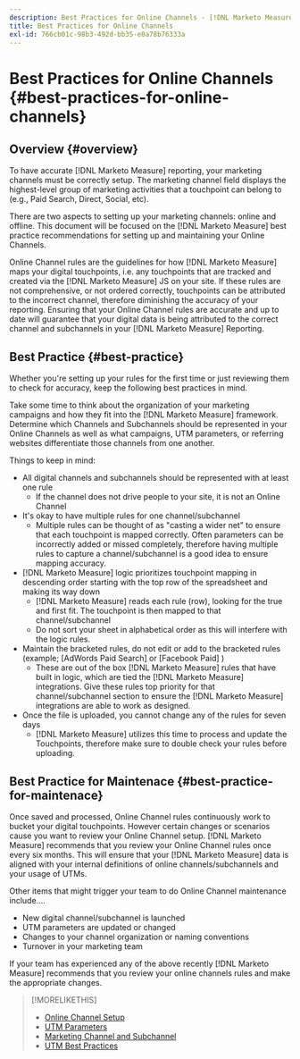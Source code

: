```yaml
---
description: Best Practices for Online Channels - [!DNL Marketo Measure] - Product Documentation
title: Best Practices for Online Channels
exl-id: 766cb01c-98b3-492d-bb35-e0a78b76333a
---
```

# Best Practices for Online Channels {#best-practices-for-online-channels}

## Overview {#overview}

To have accurate [!DNL Marketo Measure] reporting, your marketing channels must be correctly setup. The marketing channel field displays the highest-level group of marketing activities that a touchpoint can belong to (e.g., Paid Search, Direct, Social, etc).

There are two aspects to setting up your marketing channels: online and offline. This document will be focused on the [!DNL Marketo Measure] best practice recommendations for setting up and maintaining your Online Channels.

Online Channel rules are the guidelines for how [!DNL Marketo Measure] maps your digital touchpoints, i.e. any touchpoints that are tracked and created via the [!DNL Marketo Measure] JS on your site. If these rules are not comprehensive, or not ordered correctly, touchpoints can be attributed to the incorrect channel, therefore diminishing the accuracy of your reporting. Ensuring that your Online Channel rules are accurate and up to date will guarantee that your digital data is being attributed to the correct channel and subchannels in your [!DNL Marketo Measure] Reporting.

## Best Practice {#best-practice}

Whether you're setting up your rules for the first time or just reviewing them to check for accuracy, keep the following best practices in mind.

Take some time to think about the organization of your marketing campaigns and how they fit into the [!DNL Marketo Measure] framework. Determine which Channels and Subchannels should be represented in your Online Channels as well as what campaigns, UTM parameters, or referring websites differentiate those channels from one another.

Things to keep in mind:

* All digital channels and subchannels should be represented with at least one rule
   * If the channel does not drive people to your site, it is not an Online Channel
* It's okay to have multiple rules for one channel/subchannel
   * Multiple rules can be thought of as "casting a wider net" to ensure that each touchpoint is mapped correctly. Often parameters can be incorrectly added or missed completely, therefore having multiple rules to capture a channel/subchannel is a good idea to ensure mapping accuracy.
* [!DNL Marketo Measure] logic prioritizes touchpoint mapping in descending order starting with the top row of the spreadsheet and making its way down
   * [!DNL Marketo Measure] reads each rule (row), looking for the true and first fit. The touchpoint is then mapped to that channel/subchannel
   * Do not sort your sheet in alphabetical order as this will interfere with the logic rules.
* Maintain the bracketed rules, do not edit or add to the bracketed rules (example; [AdWords Paid Search] or [Facebook Paid] )
   * These are out of the box [!DNL Marketo Measure] rules that have built in logic, which are tied the [!DNL Marketo Measure] integrations. Give these rules top priority for that channel/subchannel section to ensure the [!DNL Marketo Measure] integrations are able to work as designed.
* Once the file is uploaded, you cannot change any of the rules for seven days
   * [!DNL Marketo Measure] utilizes this time to process and update the Touchpoints, therefore make sure to double check your rules before uploading.

## Best Practice for Maintenace {#best-practice-for-maintenace}

Once saved and processed, Online Channel rules continuously work to bucket your digital touchpoints. However certain changes or scenarios cause you want to review your Online Channel setup. [!DNL Marketo Measure] recommends that you review your Online Channel rules once every six months. This will ensure that your [!DNL Marketo Measure] data is aligned with your internal definitions of online channels/subchannels and your usage of UTMs.

Other items that might trigger your team to do Online Channel maintenance include....

* New digital channel/subchannel is launched
* UTM parameters are updated or changed
* Changes to your channel organization or naming conventions
* Turnover in your marketing team

If your team has experienced any of the above recently [!DNL Marketo Measure] recommends that you review your online channels rules and make the appropriate changes.

>[!MORELIKETHIS]
>
>* [Online Channel Setup](/help/channel-tracking-and-setup/online-channels/online-custom-channel-setup.md)
>* [UTM Parameters](/help/channel-tracking-and-setup/online-channels/utm-parameters.md)
>* [Marketing Channel and Subchannel](/help/channel-tracking-and-setup/online-channels/marketing-channels-and-subchannels.md)
>* [UTM Best Practices](/help/channel-tracking-and-setup/online-channels/best-practices-for-setting-up-utm-parameters.md)
